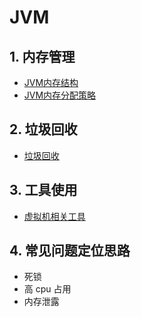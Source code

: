 # JVM
## 1. 内存管理
* [JVM内存结构](./JVM内存结构.md)
* [JVM内存分配策略](./JVM内存分配策略.md)

## 2. 垃圾回收
* [垃圾回收](./垃圾回收.md)

## 3. 工具使用
* [虚拟机相关工具](./虚拟机性能监控与故障处理工具.md)

## 4. 常见问题定位思路
* 死锁
* 高 cpu 占用
* 内存泄露
